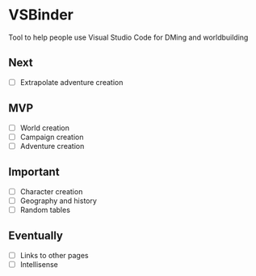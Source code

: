 # VSBinder

Tool to help people use Visual Studio Code for DMing and worldbuilding

## Next

- [ ] Extrapolate adventure creation

## MVP

- [ ] World creation
- [ ] Campaign creation
- [ ] Adventure creation

## Important

- [ ] Character creation
- [ ] Geography and history
- [ ] Random tables

## Eventually

- [ ] Links to other pages
- [ ] Intellisense
